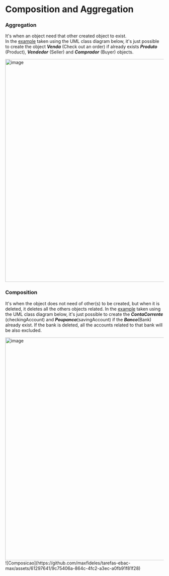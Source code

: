 # Composition and Aggregation

### Aggregation

It's when an object need that other created object to exist.<br>
In the [example](https://github.com/maxfideles/tarefas-ebac-max/tree/main/mod13/ExampleCompositionandAgregationAula3/src/br/com/maxfideles/Agreggation) 
taken using the UML class diagram below, it's just possible to
create the object **_Venda_** (Check out an order) if already exists 
**_Produto_** (Product), **_Vendedor_** (Seller) and 
**_Comprador_** (Buyer) objects.

<img width="707" alt="image" src="https://github.com/maxfideles/tarefas-ebac-max/assets/61297641/cede0110-bfff-4f9a-b177-9d77ed2ff0f8"> <br>


### Composition

It's when the object does not need of other(s) to be created, but when 
it is deleted, it deletes all the others objects related.</b>
In the [example](https://github.com/maxfideles/tarefas-ebac-max/tree/main/mod13/ExampleCompositionandAgregationAula3/src/br/com/maxfideles/Composition) 
taken using the UML class diagram below, it's just possible to create 
the **_ContaCorrente_** (checkingAccount) and **_Poupanca_**(savingAccount) 
if the **_Banco_**(Bank) already exist. If the bank is deleted,
all the accounts related to that bank will be also excluded.

<img width="707" alt="image" src="https://github.com/maxfideles/tarefas-ebac-max/assets/61297641/d56d823a-0f30-4eeb-b86b-1ca9c3e518ec">
![Composicao](https://github.com/maxfideles/tarefas-ebac-max/assets/61297641/9c75406a-864c-4fc2-a3ec-a0fb91f81f28)



